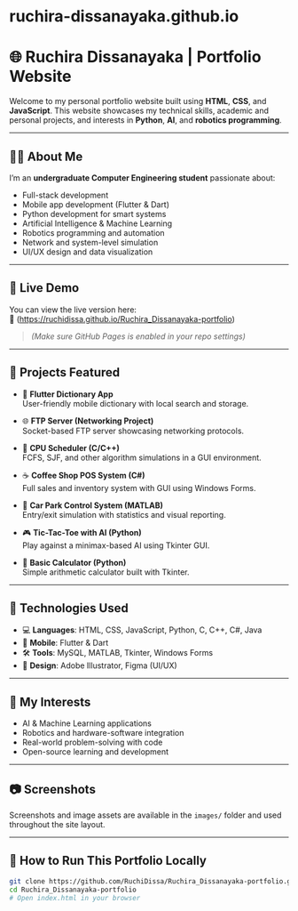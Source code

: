 # ruchira-dissanayaka.github.io
# 🌐 Ruchira Dissanayaka | Portfolio Website

Welcome to my personal portfolio website built using **HTML**, **CSS**, and **JavaScript**. This website showcases my technical skills, academic and personal projects, and interests in **Python**, **AI**, and **robotics programming**.

---

## 👨‍💻 About Me

I’m an **undergraduate Computer Engineering student** passionate about:

- Full-stack development
- Mobile app development (Flutter & Dart)
- Python development for smart systems
- Artificial Intelligence & Machine Learning
- Robotics programming and automation
- Network and system-level simulation
- UI/UX design and data visualization

---

## 🔗 Live Demo

You can view the live version here:  
📎 (https://ruchidissa.github.io/Ruchira_Dissanayaka-portfolio)

> *(Make sure GitHub Pages is enabled in your repo settings)*

---

## 💼 Projects Featured

- 📱 **Flutter Dictionary App**  
  User-friendly mobile dictionary with local search and storage.

- 🌐 **FTP Server (Networking Project)**  
  Socket-based FTP server showcasing networking protocols.

- 🧠 **CPU Scheduler (C/C++)**  
  FCFS, SJF, and other algorithm simulations in a GUI environment.

- ☕ **Coffee Shop POS System (C#)**  
  Full sales and inventory system with GUI using Windows Forms.

- 🚗 **Car Park Control System (MATLAB)**  
  Entry/exit simulation with statistics and visual reporting.

- 🎮 **Tic-Tac-Toe with AI (Python)**  
  Play against a minimax-based AI using Tkinter GUI.

- 🔢 **Basic Calculator (Python)**  
  Simple arithmetic calculator built with Tkinter.

---

## 🧰 Technologies Used

- 💻 **Languages**: HTML, CSS, JavaScript, Python, C, C++, C#, Java  
- 📱 **Mobile**: Flutter & Dart  
- 🛠 **Tools**: MySQL, MATLAB, Tkinter, Windows Forms  
- 🎨 **Design**: Adobe Illustrator, Figma (UI/UX)

---

## 🤖 My Interests

- AI & Machine Learning applications  
- Robotics and hardware-software integration  
- Real-world problem-solving with code  
- Open-source learning and development

---

## 📷 Screenshots

Screenshots and image assets are available in the `images/` folder and used throughout the site layout.

---

## 🚀 How to Run This Portfolio Locally

```bash
git clone https://github.com/RuchiDissa/Ruchira_Dissanayaka-portfolio.git
cd Ruchira_Dissanayaka-portfolio
# Open index.html in your browser
